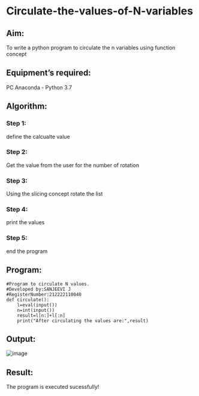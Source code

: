 # Circulate-the-values-of-N-variables
## Aim:
To write a python program to circulate the n variables using function concept
## Equipment’s required:
PC
Anaconda - Python 3.7
## Algorithm: 
### Step 1: 
define the calcualte value 
### Step 2: 
Get the value from the user for the number of rotation
### Step 3: 
Using the slicing concept rotate the list

### Step 4: 
print the values
### Step 5: 
end the program
## Program:
```
#Program to circulate N values.
#Developed by:SANJEEVI J 
#RegisterNumber:212222110040
def circulate():
    l=eval(input())
    n=int(input())
    result=l[n:]+l[:n]
    print("After circulating the values are:",result)

```
## Output:

![image](https://github.com/sanjeevi00/Circulate-the-values-of-N-variables/assets/121484976/3b87879c-fcf5-4297-8963-ccdd8855df16)


## Result:
The program is executed sucessfully!
